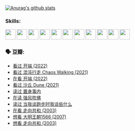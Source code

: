 
[![Anurag's github stats](https://github-readme-stats.vercel.app/api?username=w940853815)](https://github.com/anuraghazra/github-readme-stats)

### Skills:

<code><img height="32" src="https://cdn.jsdelivr.net/npm/simple-icons@v5/icons/python.svg"></code>
<code><img height="32" src="https://cdn.jsdelivr.net/npm/simple-icons@v5/icons/javascript.svg"></code>
<code><img height="32" src="https://cdn.jsdelivr.net/npm/simple-icons@v5/icons/django.svg"></code>
<code><img height="32" src="https://cdn.jsdelivr.net/npm/simple-icons@v5/icons/flask.svg"></code>
<code><img height="32" src="https://cdn.jsdelivr.net/npm/simple-icons@v5/icons/vuetify.svg"></code>
<code><img height="32" src="https://cdn.jsdelivr.net/npm/simple-icons@v5/icons/git.svg"></code>
<code><img height="32" src="https://cdn.jsdelivr.net/npm/simple-icons@v5/icons/docker.svg"></code>
<code><img height="32" src="https://cdn.jsdelivr.net/npm/simple-icons@v5/icons/postgresql.svg"></code>
<code><img height="32" src="https://cdn.jsdelivr.net/npm/simple-icons@v5/icons/elasticsearch.svg"></code>
<code><img height="32" src="https://cdn.jsdelivr.net/npm/simple-icons@v5/icons/macos.svg"></code>
<code><img height="32" src="https://cdn.jsdelivr.net/npm/simple-icons@v5/icons/linux.svg"></code>

### 🗣 豆瓣:

<!-- DOUBAN-ACTIVITIES:START -->
- [看过 开端‎ (2022)](https://www.douban.com/people/136069238/status/3737530861/?_i=43199726)
- [看过 混沌行走 Chaos Walking‎ (2021)](https://www.douban.com/people/136069238/status/3734828206/?_i=43199726)
- [在看 开端‎ (2022)](https://www.douban.com/people/136069238/status/3733533297/?_i=43199726)
- [看过 沙丘 Dune‎ (2021)](https://www.douban.com/people/136069238/status/3726869471/?_i=43199726)
- [读过 置身事内](https://www.douban.com/people/136069238/status/3726223867/?_i=43199726)
- [在读 强风吹拂](https://www.douban.com/people/136069238/status/3725395475/?_i=43199726)
- [读过 当我谈跑步时我谈些什么](https://www.douban.com/people/136069238/status/3715422296/?_i=43199726)
- [在看 走向共和‎ (2003)](https://www.douban.com/people/136069238/status/3711470443/?_i=43199726)
- [想看 大明王朝1566‎ (2007)](https://www.douban.com/people/136069238/status/3710980213/?_i=43199726)
- [想看 走向共和‎ (2003)](https://www.douban.com/people/136069238/status/3710980002/?_i=43199726)
<!-- DOUBAN-ACTIVITIES:END -->
<!--
**w940853815/w940853815** is a ✨ _special_ ✨ repository because its `README.md` (this file) appears on your GitHub profile.

Here are some ideas to get you started:

- 🔭 I’m currently working on ...
- 🌱 I’m currently learning ...
- 👯 I’m looking to collaborate on ...
- 🤔 I’m looking for help with ...
- 💬 Ask me about ...
- 📫 How to reach me: ...
- 😄 Pronouns: ...
- ⚡ Fun fact: ...
-->
